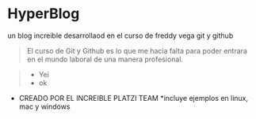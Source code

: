 # HyperBlog
un blog increible desarrollaod en el curso de freddy vega git y github

>El curso de Git y Github es lo que me hacia falta para poder entrara en el mundo laboral de una manera profesional.

>- Yei
>- ok



* CREADO POR EL INCREIBLE PLATZI TEAM
*incluye ejemplos en linux, mac y windows
